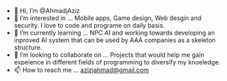 - 👋 Hi, I’m @AhmadjAziz
- 👀 I’m interested in ... Mobile apps, Game design, Web desgin and security. I love to code and programe on daily basis.
- 🌱 I’m currently learning ... NPC AI and working towards developing an inproved AI system that can be used by AAA companies as a skeleton structure.
- 💞️ I’m looking to collaborate on ... Projects that would help me gain expeience in different fields of programming to diversify my knoeledge.
- 📫 How to reach me ... azizjahmad@gmail.com

<!---
The respository is currently private as my projects are yet underway and cannot be disclosed for plagirsm reasons. Hopefully once I am done with my degree by May,
I will make efverything available for public use and experiments.
--->
